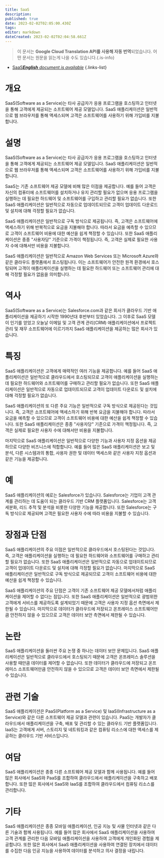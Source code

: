 ```yaml
---
title: SaaS
description: 
published: true
date: 2023-02-02T02:05:00.430Z
tags: 
editor: markdown
dateCreated: 2023-02-02T02:04:58.661Z
---
```


> 이 문서는 **Google Cloud Translation API를 사용해 자동 번역**되었습니다.
어떤 문서는 원문을 읽는게 나을 수도 있습니다.{.is-info}



- [SaaS***English** document is available*](/en/Knowledge-base/Dictionary/saas)
{.links-list}


# 개요
SaaS(Software as a Service)는 타사 공급자가 응용 프로그램을 호스팅하고 인터넷을 통해 고객에게 제공되는 소프트웨어 제공 모델입니다. SaaS 애플리케이션은 일반적으로 웹 브라우저를 통해 액세스되며 고객은 소프트웨어를 사용하기 위해 가입비를 지불합니다.

# 설명
SaaS(Software as a Service)는 타사 공급자가 응용 프로그램을 호스팅하고 인터넷을 통해 고객에게 제공되는 소프트웨어 제공 모델입니다. SaaS 애플리케이션은 일반적으로 웹 브라우저를 통해 액세스되며 고객은 소프트웨어를 사용하기 위해 가입비를 지불합니다.

SaaS는 기존 소프트웨어 제공 모델에 비해 많은 이점을 제공합니다. 예를 들어 고객은 자신의 컴퓨터에 소프트웨어를 설치하거나 유지 관리할 필요가 없으며 응용 프로그램을 실행하는 데 필요한 하드웨어 및 소프트웨어를 구입하고 관리할 필요가 없습니다. 또한 SaaS 애플리케이션은 일반적으로 자동으로 업데이트되므로 고객이 업데이트 다운로드 및 설치에 대해 걱정할 필요가 없습니다.

SaaS 애플리케이션은 일반적으로 구독 방식으로 제공됩니다. 즉, 고객은 소프트웨어에 액세스하기 위해 반복적으로 요금을 지불해야 합니다. 따라서 요금을 예측할 수 있으므로 고객이 소프트웨어 비용에 대한 예산을 쉽게 책정할 수 있습니다. 또한 SaaS 애플리케이션은 종종 "사용자당" 기준으로 가격이 책정됩니다. 즉, 고객은 실제로 필요한 사용자 수에 대해서만 비용을 지불합니다.

SaaS 애플리케이션은 일반적으로 Amazon Web Services 또는 Microsoft Azure와 같은 클라우드 플랫폼에서 호스팅됩니다. 이는 소프트웨어가 안전한 원격 환경에서 호스팅되며 고객이 애플리케이션을 실행하는 데 필요한 하드웨어 또는 소프트웨어 관리에 대해 걱정할 필요가 없음을 의미합니다.

# 역사
SaaS(Software as a Service)는 Salesforce.com과 같은 회사가 클라우드 기반 애플리케이션을 제공하기 시작한 1990년대 후반부터 있었습니다. 그 이후로 SaaS 모델이 인기를 얻었고 오늘날 이메일 및 고객 관계 관리(CRM) 애플리케이션에서 프로젝트 관리 및 재무 소프트웨어에 이르기까지 SaaS 애플리케이션을 제공하는 많은 회사가 있습니다.

# 특징
SaaS 애플리케이션은 고객에게 매력적인 여러 기능을 제공합니다. 예를 들어 SaaS 애플리케이션은 일반적으로 클라우드에서 호스팅되므로 고객이 애플리케이션을 실행하는 데 필요한 하드웨어와 소프트웨어를 구매하고 관리할 필요가 없습니다. 또한 SaaS 애플리케이션은 일반적으로 자동으로 업데이트되므로 고객이 업데이트 다운로드 및 설치에 대해 걱정할 필요가 없습니다.

SaaS 애플리케이션의 또 다른 주요 기능은 일반적으로 구독 방식으로 제공된다는 것입니다. 즉, 고객은 소프트웨어에 액세스하기 위해 반복 요금을 지불해야 합니다. 따라서 요금을 예측할 수 있으므로 고객이 소프트웨어 비용에 대한 예산을 쉽게 책정할 수 있습니다. 또한 SaaS 애플리케이션은 종종 "사용자당" 기준으로 가격이 책정됩니다. 즉, 고객은 실제로 필요한 사용자 수에 대해서만 비용을 지불합니다.

마지막으로 SaaS 애플리케이션은 일반적으로 다양한 기능과 사용자 지정 옵션을 제공하므로 다양한 비즈니스에 적합합니다. 예를 들어 많은 SaaS 애플리케이션은 보고 및 분석, 다른 시스템과의 통합, 사용자 권한 및 데이터 액세스와 같은 사용자 지정 옵션과 같은 기능을 제공합니다.

# 예
SaaS 애플리케이션의 예로는 Salesforce가 있습니다. Salesforce는 기업이 고객 관계를 관리하는 데 도움이 되는 클라우드 기반 CRM 플랫폼입니다. Salesforce는 고객 세분화, 리드 추적 및 분석을 비롯한 다양한 기능을 제공합니다. 또한 Salesforce는 구독 방식으로 제공되며 고객은 필요한 사용자 수에 따라 비용을 지불할 수 있습니다.

# 장점과 단점
SaaS 애플리케이션의 주요 이점은 일반적으로 클라우드에서 호스팅된다는 것입니다. 즉, 고객은 애플리케이션을 실행하는 데 필요한 하드웨어와 소프트웨어를 구매하고 관리할 필요가 없습니다. 또한 SaaS 애플리케이션은 일반적으로 자동으로 업데이트되므로 고객이 업데이트 다운로드 및 설치에 대해 걱정할 필요가 없습니다. 마지막으로 SaaS 애플리케이션은 일반적으로 구독 방식으로 제공되므로 고객이 소프트웨어 비용에 대한 예산을 쉽게 책정할 수 있습니다.

SaaS 애플리케이션의 주요 단점은 고객이 기존 소프트웨어 제공 모델에서처럼 애플리케이션을 제어할 수 없다는 점입니다. 또한 SaaS 애플리케이션은 일반적으로 광범위한 고객에게 서비스를 제공하도록 설계되었기 때문에 고객은 사용자 지정 옵션 측면에서 제한될 수 있습니다. 마지막으로 데이터가 클라우드에 저장되고 온프레미스 소프트웨어만큼 안전하지 않을 수 있으므로 고객은 데이터 보안 측면에서 제한될 수 있습니다.

# 논란
SaaS 애플리케이션을 둘러싼 주요 논쟁 중 하나는 데이터 보안 문제입니다. SaaS 애플리케이션은 일반적으로 클라우드에서 호스팅되기 때문에 고객은 온프레미스 솔루션을 사용할 때만큼 데이터를 제어할 수 없습니다. 또한 데이터가 클라우드에 저장되고 온프레미스 소프트웨어만큼 안전하지 않을 수 있으므로 고객은 데이터 보안 측면에서 제한될 수 있습니다.

# 관련 기술
SaaS 애플리케이션은 PaaS(Platform as a Service) 및 IaaS(Infrastructure as a Service)와 같은 다른 소프트웨어 제공 모델과 관련이 있습니다. PaaS는 개발자가 클라우드에서 애플리케이션을 구축, 배포 및 관리할 수 있는 클라우드 기반 플랫폼입니다. IaaS는 고객에게 서버, 스토리지 및 네트워킹과 같은 컴퓨팅 리소스에 대한 액세스를 제공하는 클라우드 기반 서비스입니다.

# 여담
SaaS 애플리케이션은 종종 다른 소프트웨어 제공 모델과 함께 사용됩니다. 예를 들어 많은 회사에서 SaaS와 PaaS를 조합하여 클라우드에서 애플리케이션을 구축하고 배포합니다. 또한 많은 회사에서 SaaS와 IaaS를 조합하여 클라우드에서 컴퓨팅 리소스를 관리합니다.

# 기타
SaaS 애플리케이션은 종종 모바일 애플리케이션, 인공 지능 및 사물 인터넷과 같은 다른 기술과 함께 사용됩니다. 예를 들어 많은 회사에서 SaaS 애플리케이션을 사용하여 고객 관계를 관리한 다음 모바일 애플리케이션을 사용하여 고객에게 개인화된 경험을 제공합니다. 또한 많은 회사에서 SaaS 애플리케이션을 사용하여 연결된 장치에서 데이터를 수집한 다음 인공 지능을 사용하여 데이터를 분석하고 의사 결정을 내립니다.